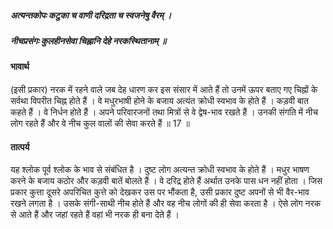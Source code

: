 ##### अत्यन्तकोपः कटुका च वाणी दरिद्रता च स्वजनेषु वैरम् ।
##### नीचप्रसंगः कुलहीनसेवा चिह्नानि देहे नरकस्थितानाम् ॥

#### भावार्थ

(इसी प्रकार) नरक में रहने वाले जब देह धारण कर इस संसार में आते हैं तो उनमें ऊपर बताए गए चिह्नों के सर्वथा विपरीत चिह्न होते हैं । वे मधुरभाषी होने के बजाय अत्यंत क्रोधी स्वभाव के होते हैं । कड़वी बात कहते हैं । वे निर्धन होते हैं । अपने परिवारजनों तथा मित्रों से वे द्वेष-भाव रखते हैं । उनकी संगति में नीच लोग रहते हैं और वे नीच कुल वालों की सेवा करते हैं ॥ 17 ॥

#### तात्पर्य

यह श्लोक पूर्व श्लोक के भाव से संबंधित है । दुष्ट लोग अत्यन्त क्रोधी स्वभाव के होते हैं । मधुर भाषण करने के बजाय कठोर और कड़वी बातें बोलते हैं । वे दरिद्र होते हैं अर्थात उनके पास धन नहीं होता । जिस प्रकार कुत्ता दूसरे अपरिचित कुत्ते को देखकर उस पर भौंकता है, उसी प्रकार दुष्ट अपनों से भी वैर-भाव रखने लगता है । उसके संगी-साथी नीच होते हैं और वह नीच लोगों की ही सेवा करता है । ऐसे लोग नरक से आते हैं और जहां रहते हैं वहां भी नरक ही बना देते हैं ।